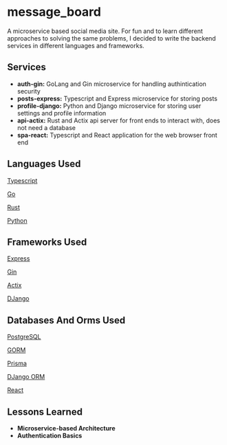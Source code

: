 # **message_board**

A microservice based social media site. For fun and to learn different approaches to solving the same problems, I decided to write the backend services in different languages and frameworks.

## **Services**

- **auth-gin:** GoLang and Gin microservice for handling authintication security
- **posts-express:** Typescript and Express microservice for storing posts
- **profile-django:** Python and Django microservice for storing user settings and profile information
- **api-actix:** Rust and Actix api server for front ends to interact with, does not need a database
- **spa-react:** Typescript and React application for the web browser front end

## **Languages Used**

[Typescript](https://www.typescriptlang.org/)

[Go](https://golang.org/)

[Rust](https://www.rust-lang.org/)

[Python](https://www.python.org/)

## **Frameworks Used**

[Express](https://expressjs.com/)

[Gin](https://github.com/gin-gonic/gin)

[Actix](https://actix.rs/)

[DJango](https://www.djangoproject.com/)

## **Databases And Orms Used**

[PostgreSQL](https://www.postgresql.org/)

[GORM](https://gorm.io/)

[Prisma](https://www.prisma.io/)

[DJango ORM](https://www.djangoproject.com/)

[React](https://reactjs.org/)

## **Lessons Learned**

- **Microservice-based Architecture**
- **Authentication Basics**
